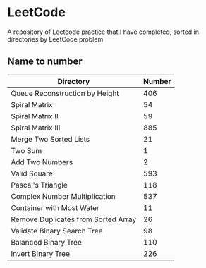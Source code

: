 # LeetCode

A repository of Leetcode practice that I have completed, sorted in directories by LeetCode problem  

## Name to number

| Directory | Number |
|---|---|
|Queue Reconstruction by Height|406|
|Spiral Matrix|54|
|Spiral Matrix II|59|
|Spiral Matrix III|885|
|Merge Two Sorted Lists|21|
|Two Sum|1|
|Add Two Numbers|2|
|Valid Square|593|
|Pascal's Triangle|118|
|Complex Number Multiplication|537|
|Container with Most Water|11|
|Remove Duplicates from Sorted Array|26|
|Validate Binary Search Tree|98|
|Balanced Binary Tree|110|
|Invert Binary Tree|226|
